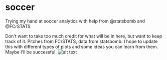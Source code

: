 # soccer
Trying my hand at soccer analytics with help from @statsbomb and @FCrSTATS 

Don't want to take too much credit for what will be in here, but want to keep track of it. Pitches from FCrSTATS, data from statsbomb. I hope to update this with different types of plots and some ideas you can learn from them. Maybe I'll be successful.
![alt text](https://raw.githubusercontent.com/statsbomb/open-data/master/img/statsbomb-logo.jpg)
